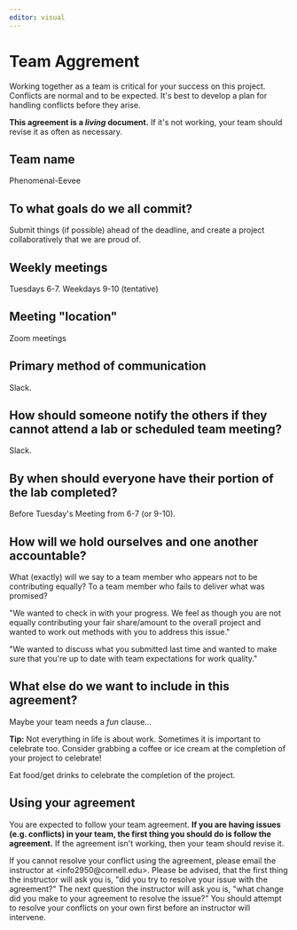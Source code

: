 ```yaml
---
editor: visual
---
```


# Team Aggrement

Working together as a team is critical for your success on this project. Conflicts are normal and to be expected. It's best to develop a plan for handling conflicts before they arise.

**This agreement is a *living* document.** If it's not working, your team should revise it as often as necessary.

## Team name

Phenomenal-Eevee

## To what goals do we all commit?

Submit things (if possible) ahead of the deadline, and create a project collaboratively that we are proud of.

## Weekly meetings

Tuesdays 6-7. Weekdays 9-10 (tentative)

## Meeting "location"

Zoom meetings

## Primary method of communication

Slack.

## How should someone notify the others if they cannot attend a lab or scheduled team meeting?

Slack.

## By when should everyone have their portion of the lab completed?

Before Tuesday's Meeting from 6-7 (or 9-10).

## How will we hold ourselves and one another accountable?

What (exactly) will we say to a team member who appears not to be contributing equally? To a team member who fails to deliver what was promised?

"We wanted to check in with your progress. We feel as though you are not equally contributing your fair share/amount to the overall project and wanted to work out methods with you to address this issue."

"We wanted to discuss what you submitted last time and wanted to make sure that you're up to date with team expectations for work quality."

## What else do we want to include in this agreement?

Maybe your team needs a *fun* clause...

**Tip:** Not everything in life is about work. Sometimes it is important to celebrate too. Consider grabbing a coffee or ice cream at the completion of your project to celebrate!

Eat food/get drinks to celebrate the completion of the project.

## Using your agreement

You are expected to follow your team agreement. **If you are having issues (e.g. conflicts) in your team, the first thing you should do is follow the agreement.** If the agreement isn't working, then your team should revise it.

If you cannot resolve your conflict using the agreement, please email the instructor at \<info2950\@cornell.edu\>. Please be advised, that the first thing the instructor will ask you is, "did you try to resolve your issue with the agreement?" The next question the instructor will ask you is, "what change did you make to your agreement to resolve the issue?" You should attempt to resolve your conflicts on your own first before an instructor will intervene.
